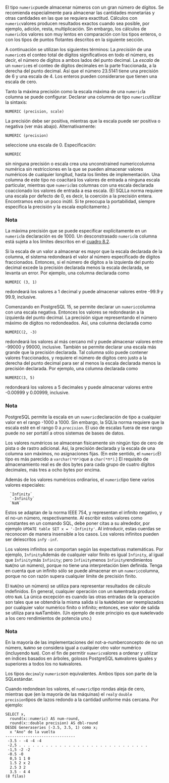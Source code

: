 El tipo  `numeric`puede almacenar números con un gran número de dígitos. Se recomienda  especialmente para almacenar las cantidades monetarias y otras  cantidades en las que se requiera exactitud. Cálculos con  `numeric`valores producen resultados exactos cuando sea posible, por ejemplo, adición,  resta, multiplicación. Sin embargo, los cálculos de  `numeric`los valores son muy lentos en comparación con los tipos enteros, o con los  tipos de puntos flotantes descritos en la siguiente sección.

A continuación se utilizan los siguientes términos: La *precisión* de una  `numeric`es el conteo total de dígitos significativos en todo el número, es decir,  el número de dígitos a ambos lados del punto decimal. La *escala* de un  `numeric`es el conteo de dígitos decimales en la parte fraccionada, a la derecha  del punto decimal. Así que el número 23.5141 tiene una precisión de 6 y  una escala de 4. Los enteros pueden considerarse que tienen una escala  de cero.

Tanto la máxima precisión como la escala máxima de una  `numeric`la columna se puede configurar. Declarar una columna de tipo  `numeric`utilizar la sintaxis:

```
NUMERIC (precision, scale)
```

La precisión debe ser positiva, mientras que la escala puede ser positiva o negativa (ver más abajo). Alternativamente:

```
NUMERIC (precision)
```

seleccione una escala de 0. Especificación:

```
NUMERIC
```

sin ninguna precisión o escala crea una unconstrained numericcolumna numérica sin restricciones en la que se pueden almacenar valores numéricos de cualquier longitud,  hasta los límites de implementación. Una columna de este tipo no  coacitará los valores de entrada a ninguna escala particular, mientras  que  `numeric`las columnas con una escala declarada coaccionado los valores de entrada a esa escala. (El  SQLLa norma requiere una escala por defecto de 0, es decir, la coerción a la  precisión entera. Encontramos esto un poco inútil. Si te preocupa la  portabilidad, siempre especifica la precisión y la escala  explícitamente.)

### Nota

La máxima precisión que se puede especificar explícitamente en un  `numeric`la declaración es de 1000. Un desconstrasado  `numeric`la columna está sujeta a los límites descritos en el [cuadro 8.2](https://www.postgresql.org/docs/current/datatype-numeric.html#DATATYPE-NUMERIC-TABLE).

Si la escala de un valor a almacenar es mayor que la escala  declarada de la columna, el sistema redondeará el valor al número  especificado de dígitos fraccionados. Entonces, si el número de dígitos a la izquierda del punto decimal excede la precisión declarada menos la  escala declarada, se levanta un error. Por ejemplo, una columna  declarada como

```
NUMERIC (3, 1)
```

redondeará los valores a 1 decimal y puede almacenar valores entre -99.9 y 99.9, inclusive.

Comenzando en PostgreSQL 15, se permite declarar un  `numeric`columna con una escala negativa. Entonces los valores se redondearán a la  izquierda del punto decimal. La precisión sigue representando el número  máximo de dígitos no redondeados. Así, una columna declarada como

```
NUMERIC(2, -3)
```

redondeará los valores al más cercano mil y puede almacenar  valores entre -99000 y 99000, inclusive. También se permite declarar una escala más grande que la precisión declarada. Tal columna sólo puede  contener valores fraccionados, y requiere el número de dígitos cero  justo a la derecha del punto decimal para ser al menos la escala  declarada menos la precisión declarada. Por ejemplo, una columna  declarada como

```
NUMERIC(3, 5)
```

redondeará los valores a 5 decimales y puede almacenar valores entre -0.00999 y 0.00999, inclusive.

### Nota

PostgreSQL permite la escala en un  `numeric`declaración de tipo a cualquier valor en el rango -1000 a 1000. Sin embargo, la  SQLla norma requiere que la escala esté en el rango 0 a *`precision`*. El uso de escalas fuera de ese rango puede no ser portátil a otros sistemas de bases de datos.

Los valores numéricos se almacenan físicamente sin ningún tipo de cero de pista o de rastro adicional. Así, la precisión declarada y la  escala de una columna son máximos, no asignaciones fijas. (En este  sentido, el  `numeric`El tipo es más parecido a  `varchar(*`n`*)`que a `char(*`n`*)`.) El requisito de almacenamiento real es de dos bytes para cada grupo de  cuatro dígitos decimales, más tres a ocho bytes por encima.



Además de los valores numéricos ordinarios, el  `numeric`tipo tiene varios valores especiales:


      `Infinity`
      `-Infinity`
      `NaN`

Estos se adaptan de la norma IEEE 754, y representan el infinito negativo, y el no-un número, respectivamente. Al escribir estos valores como constantes en un comando SQL, debe poner citas a su alrededor, por ejemplo `UPDATE table SET x = '-Infinity'`. Al introducir, estas cuerdas se reconocen de manera insensible a los casos. Los valores infinitos pueden ser delescritos  `inf`y `-inf`.

Los valores infinitos se comportan según las expectativas matemáticas. Por ejemplo,  `Infinity`Además de cualquier valor finito es igual `Infinity`, al igual que  `Infinity`más `Infinity`; pero  `Infinity`menos  `Infinity`rendimientos  `NaN`(no un número), porque no tiene una interpretación bien definida. Tenga en  cuenta que un infinito sólo se puede almacenar en un  `numeric`columna, porque no con razón supera cualquier límite de precisión finito.

El  `NaN`(no un número) se utiliza para representar resultados de cálculo indefinidos. En general, cualquier operación con un  `NaN`entrada produce otro `NaN`. La única excepción es cuando las otras entradas de la operación son tales que se obtendría la misma salida si la  `NaN`debían ser reemplazados por cualquier valor numérico finito o infinito; entonces, ese valor de salida se utiliza para  `NaN`También. (Un ejemplo de este principio es que  `NaN`elevado a los cero rendimientos de potencia uno.)

### Nota

En la mayoría de las implementaciones del not-a-numberconcepto de no un número,  `NaN`no se considera igual a cualquier otro valor numérico (incluyendo `NaN`). Con el fin de permitir  `numeric`valores a ordenar y utilizar en índices basados en árboles, golosos PostgreSQL  `NaN`valores iguales y superiores a todos los no `NaN`valores.

Los tipos  `decimal`y  `numeric`son equivalentes. Ambos tipos son parte de la  SQLestándar.

Cuando redondean los valores, el  `numeric`tipo rondas aleja de cero, mientras que (en la mayoría de las máquinas) el  `real`y  `double precision`tipos de lazos redondo a la cantidad uniforme más cercana. Por ejemplo:

```
SELECT x,
  round(x::numeric) AS num-round,
  round(x::double precision) AS dbl-round
DESDE Generaseries (-3.5, 3.5, 1) como x;
  x "Ano" de la vuelta
-------------------------------
 -3.5 - -4 -4 -4
 -2,5 . . . . . . . . . . . . . . . . . . . . . . . . . . . . .
 -1,5 -2 -2
 -0.5 -0
  0,5 1 1 0
  1.5 2 x 2
  2.5 3 2
  3.5 - 4 4
(8 filas)
```